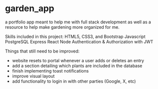 # garden_app
a portfolio app meant to help me with full stack development as well as a resource to help make gardening more organized for me.

Skills included in this project:
HTML5, CSS3, and Bootstrap
Javascript
PostgreSQL
Express
React
Node
Authentication & Authorization with JWT

Things that still need to be improved:
- website resets to portal whenever a user adds or deletes an entry
- add a section detailing which plants are included in the database
- finish implementing toast notifications
- improve visual layout
- add functionality to login in with other parties (Google, X, etc)

